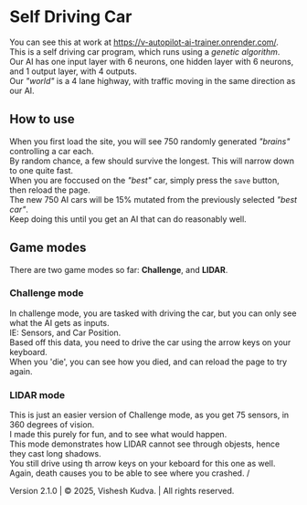 # Self Driving Car

You can see this at work at https://v-autopilot-ai-trainer.onrender.com/. \
This is a self driving car program, which runs using a _genetic algorithm_. \
Our AI has one input layer with 6 neurons, one hidden layer with 6 neurons, and 1 output layer, with 4 outputs. \
Our _"world"_ is a 4 lane highway, with traffic moving in the same direction as our AI. 

## How to use

When you first load the site, you will see 750 randomly generated _"brains"_ controlling a car each. \
By random chance, a few should survive the longest. This will narrow down to one quite fast. \
When you are foccused on the _"best"_ car, simply press the `save` button, then reload the page. \
The new 750 AI cars will be 15% mutated from the previously selected _"best car"_. \
Keep doing this until you get an AI that can do reasonably well. 

## Game modes

There are two game modes so far: **Challenge**, and **LIDAR**. 

### Challenge mode

In challenge mode, you are tasked with driving the car, but you can only see what the AI gets as inputs. \
IE: Sensors, and Car Position. \
Based off this data, you need to drive the car using the arrow keys on your keyboard. \
When you 'die', you can see how you died, and can reload the page to try again. 

### LIDAR mode

This is just an easier version of Challenge mode, as you get 75 sensors, in 360 degrees of vision. \
I made this purely for fun, and to see what would happen. \
This mode demonstrates how LIDAR cannot see through objests, hence they cast long shadows. \
You still drive using th arrow keys on your keboard for this one as well. \
Again, death causes you to be able to see where you crashed. /

Version 2.1.0 | &copy; 2025, Vishesh Kudva. | All rights reserved.
